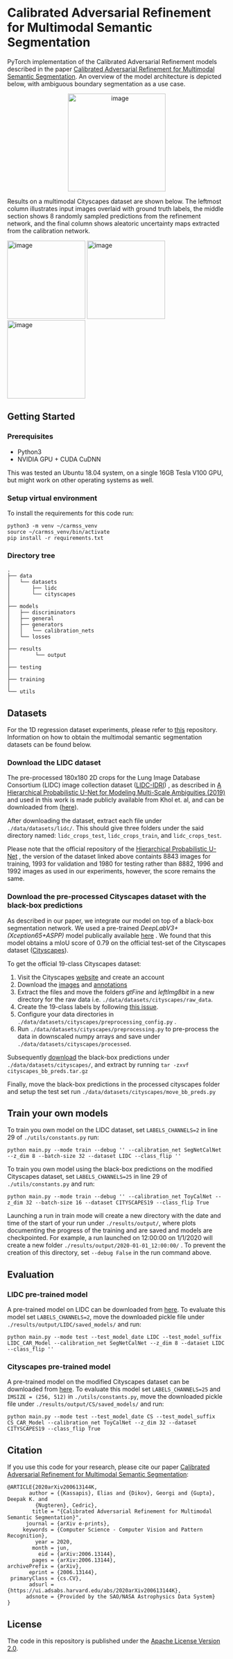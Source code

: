 # Calibrated Adversarial Refinement for Multimodal Semantic Segmentation

PyTorch implementation of the Calibrated Adversarial Refinement models described in the paper <a href="https://arxiv.org/pdf/2006.13144.pdf"> Calibrated Adversarial Refinement for Multimodal Semantic Segmentation</a>. An overview of the model architecture is depicted below, with ambiguous boundary segmentation 
as a use case.

<p align="center">
 <img src="images/model_overview.jpg" height="225" alt="image"/>
</p>
 
Results on a multimodal Cityscapes dataset are shown below. The leftmost column illustrates input images overlaid with ground truth labels, the middle section shows 8 randomly sampled predictions from the refinement network, and the final column shows aleatoric uncertainty maps extracted from the calibration network.

<img src="images/overlaid_labels.jpg" height="180" alt="image"/> <img src="images/samples.jpg" height="180" alt="image"/> <img src="images/aleatoric.jpg" height="180" alt="image"/>

## Getting Started

### Prerequisites
* Python3
* NVIDIA GPU + CUDA CuDNN


This was tested an Ubuntu 18.04 system, on a single 16GB Tesla V100 GPU, but might work on other operating systems as well.

### Setup virtual environment
To install the requirements for this code run:
```
python3 -m venv ~/carmss_venv
source ~/carmss_venv/bin/activate
pip install -r requirements.txt
```

### Directory tree
```
.
├── data
│   └── datasets
│       ├── lidc
│       └── cityscapes
│ 
├── models
│   ├── discriminators
│   ├── general
│   ├── generators
│   │   └── calibration_nets
│   └── losses
│        
├── results
│        └── output
│        
├── testing
│        
├── training
│        
└── utils
```

## Datasets

For the 1D regression dataset experiments, please refer to 
[this](https://github.com/gdikov/calibrated-adversarial-learning)
repository. Information on how to obtain the multimodal semantic segmentation datasets can be found below.

### Download the LIDC dataset

The pre-processed 180x180 2D crops for the Lung Image Database Consortium (LIDC) image collection dataset 
([LIDC-IDRI](https://wiki.cancerimagingarchive.net/display/Public/LIDC-IDRI))
, as described in 
[A Hierarchical Probabilistic U-Net for Modeling
Multi-Scale Ambiguities (2019)](https://arxiv.org/abs/1905.13077) and used in this work is made publicly available from Khol et. al, and can be downloaded from 
([here](https://console.cloud.google.com/storage/browser/hpunet-data/lidc_crops/)).

After downloading the dataset, extract each file under `./data/datasets/lidc/`. This should give three folders under the said directory named: `lidc_crops_test`, `lidc_crops_train`, and `lidc_crops_test`.

Please note that the official repository of the 
[Hierarchical Probabilistic U-Net](https://github.com/deepmind/deepmind-research/tree/master/hierarchical_probabilistic_unet)
, the version of the dataset linked above containts 8843 images for training, 1993 for validation and 1980 for testing rather than 8882, 1996 and 1992 images as used in our experiments, however, the score remains the same.

### Download the pre-processed Cityscapes dataset with the black-box predictions

As described in our paper, we integrate our model on top of a black-box segmentation network. We used a pre-trained *DeepLabV3+(Xception65+ASPP)* model publically available 
[here](https://github.com/nyoki-mtl/pytorch-segmentation)
. We found that this model obtains a mIoU score of 0.79 on the official test-set of the Cityscapes dataset
([Cityscapes](https://www.cityscapes-dataset.com/)).

To get the official 19-class Cityscapes dataset:

1) Visit the Cityscapes [website](https://www.cityscapes-dataset.com/) and create an account
2) Download the [images](https://www.cityscapes-dataset.com/file-handling/?packageID=3) and [annotations](https://www.cityscapes-dataset.com/file-handling/?packageID=1) 
3) Extract the files and move the folders *gtFine* and *leftImg8bit* in a new directory for the raw data i.e. `./data/datasets/cityscapes/raw_data`.
4) Create the 19-class labels by following [this issue](https://github.com/junfu1115/DANet/issues/12).
5) Configure your data directories in `./data/datasets/cityscapes/preprocessing_config.py` . 
6) Run `./data/datasets/cityscapes/preprocessing.py` to pre-process the data in downscaled numpy arrays and save under `./data/datasets/cityscapes/processed`.

Subsequently [download](https://drive.google.com/file/d/1EkJD1PUe7J5f5oc_VvUj-7a7XTT-I-Gc/view?usp=sharing) the black-box predictions under `./data/datasets/cityscapes/`, and extract by running `tar -zxvf cityscapes_bb_preds.tar.gz`

Finally, move the black-box predictions in the processed cityscapes folder and setup the test set run `./data/datasets/cityscapes/move_bb_preds.py`

## Train your own models

To train you own model on the LIDC dataset, set `LABELS_CHANNELS=2` in line 29 of `./utils/constants.py` run:

```
python main.py --mode train --debug '' --calibration_net SegNetCalNet --z_dim 8 --batch-size 32 --dataset LIDC --class_flip ''
```

To train you own model using the black-box predictions on the modified Cityscapes dataset, set `LABELS_CHANNELS=25` in line 29 of `./utils/constants.py` and run:

```
python main.py --mode train --debug '' --calibration_net ToyCalNet --z_dim 32 --batch-size 16 --dataset CITYSCAPES19 --class_flip True
```

Launching a run in train mode will create a new directory with the date and time of the start of your run under `./results/output/`, where plots documenting the progress of the training and are saved and models are checkpointed. For example, a run launched on 12:00:00 on 1/1/2020 will create a new folder
 `./results/output/2020-01-01_12:00:00/` . To prevent the creation of this directory, set `--debug False` in the run command above.


## Evaluation

### LIDC pre-trained model
A pre-trained model on LIDC can be downloaded from
[here](https://drive.google.com/file/d/1y9pasurOlANj2F01o4HrxyiUNHqN8JwX/view?usp=sharing).
To evaluate this model set `LABELS_CHANNELS=2`, move the downloaded pickle file under `./results/output/LIDC/saved_models/` and run:

```
python main.py --mode test --test_model_date LIDC --test_model_suffix LIDC_CAR_Model --calibration_net SegNetCalNet --z_dim 8 --dataset LIDC --class_flip ''
```

### Cityscapes pre-trained model
A pre-trained model on the modified Cityscapes dataset can be downloaded from
[here](https://drive.google.com/file/d/1MJzZbByAU7MjNUH1TCuOoA4fwNvK1XF9/view?usp=sharing).
To evaluate this model set `LABELS_CHANNELS=25` and `IMSIZE = (256, 512)` in `./utils/constants.py`, move the downloaded pickle file under `./results/output/CS/saved_models/` and run:

```
python main.py --mode test --test_model_date CS --test_model_suffix CS_CAR_Model --calibration_net ToyCalNet --z_dim 32 --dataset CITYSCAPES19 --class_flip True
```

## Citation
If you use this code for your research, please cite our paper <a href="https://arxiv.org/pdf/2006.13144.pdf"> Calibrated Adversarial Refinement for Multimodal Semantic Segmentation</a>:

```
@ARTICLE{2020arXiv200613144K,
       author = {{Kassapis}, Elias and {Dikov}, Georgi and {Gupta}, Deepak K. and
         {Nugteren}, Cedric},
        title = "{Calibrated Adversarial Refinement for Multimodal Semantic Segmentation}",
      journal = {arXiv e-prints},
     keywords = {Computer Science - Computer Vision and Pattern Recognition},
         year = 2020,
        month = jun,
          eid = {arXiv:2006.13144},
        pages = {arXiv:2006.13144},
archivePrefix = {arXiv},
       eprint = {2006.13144},
 primaryClass = {cs.CV},
       adsurl = {https://ui.adsabs.harvard.edu/abs/2020arXiv200613144K},
      adsnote = {Provided by the SAO/NASA Astrophysics Data System}
}
```

## License
The code in this repository is published under the [Apache License Version 2.0](LICENSE).
